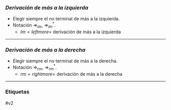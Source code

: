 ### _Derivación de más a la izquierda_
- Elegir siempre el no terminal de más a la izquierda.
- Notación $\Rightarrow_{lm}$, $\Rightarrow^*_{lm}$.
	- $\textit{lm} = left more =$ derivación de más a la izquierda  

***
### _Derivación de más a la derecha_
- Elegir siempre el no terminal de más a la derecha.
- Notación $\Rightarrow_{rm}$, $\Rightarrow^*_{rm}$.
	- $\textit{rm} = right more =$ derivación de más a la derecha

***
### Etiquetas
#v2 